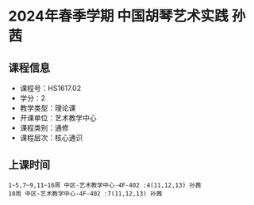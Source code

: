 # 2024年春季学期 中国胡琴艺术实践 孙茜






## 课程信息

- 课程号：HS1617.02
- 学分：2
- 教学类型：理论课
- 开课单位：艺术教学中心
- 课程类别：通修
- 课程层次：核心通识

## 上课时间

```
1~5,7~9,11~16周 中区-艺术教学中心-4F-402 :4(11,12,13) 孙茜
10周 中区-艺术教学中心-4F-402 :7(11,12,13) 孙茜
```


